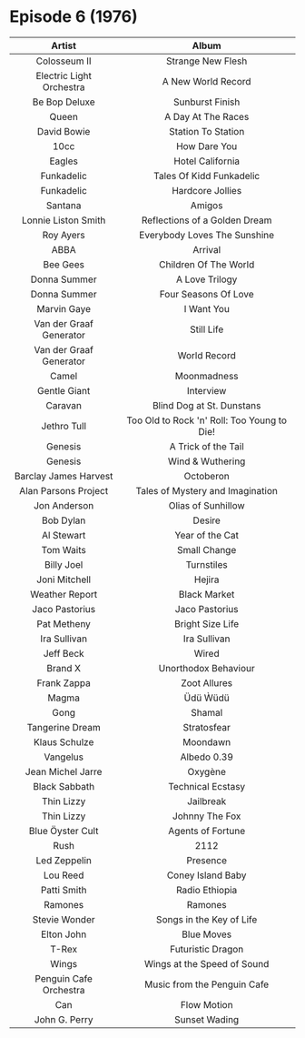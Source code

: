 # Episode 6 (1976)

| Artist | Album |
| :---: | :---: |
| Colosseum II | Strange New Flesh |
| Electric Light Orchestra | A New World Record |
| Be Bop Deluxe | Sunburst Finish |
| Queen | A Day At The Races |
| David Bowie | Station To Station |
| 10cc | How Dare You |
| Eagles | Hotel California |
| Funkadelic | Tales Of Kidd Funkadelic |
| Funkadelic | Hardcore Jollies |
| Santana | Amigos |
| Lonnie Liston Smith | Reflections of a Golden Dream |
| Roy Ayers | Everybody Loves The Sunshine |
| ABBA | Arrival |
| Bee Gees | Children Of The World |
| Donna Summer | A Love Trilogy |
| Donna Summer | Four Seasons Of Love |
| Marvin Gaye | I Want You |
| Van der Graaf Generator | Still Life |
| Van der Graaf Generator | World Record |
| Camel | Moonmadness |
| Gentle Giant | Interview |
| Caravan | Blind Dog at St. Dunstans |
| Jethro Tull | Too Old to Rock 'n' Roll: Too Young to Die! |
| Genesis | A Trick of the Tail |
| Genesis | Wind & Wuthering |
| Barclay James Harvest | Octoberon |
| Alan Parsons Project | Tales of Mystery and Imagination |
| Jon Anderson | Olias of Sunhillow |
| Bob Dylan | Desire |
| Al Stewart | Year of the Cat |
| Tom Waits | Small Change |
| Billy Joel | Turnstiles |
| Joni Mitchell | Hejira |
| Weather Report | Black Market |
| Jaco Pastorius | Jaco Pastorius |
| Pat Metheny | Bright Size Life |
| Ira Sullivan | Ira Sullivan |
| Jeff Beck | Wired |
| Brand X | Unorthodox Behaviour |
| Frank Zappa | Zoot Allures |
| Magma | Üdü Ẁüdü |
| Gong | Shamal |
| Tangerine Dream | Stratosfear |
| Klaus Schulze | Moondawn |
| Vangelus | Albedo 0.39 |
| Jean Michel Jarre | Oxygène |
| Black Sabbath | Technical Ecstasy |
| Thin Lizzy | Jailbreak |
| Thin Lizzy | Johnny The Fox |
| Blue Öyster Cult | Agents of Fortune |
| Rush | 2112 |
| Led Zeppelin | Presence |
| Lou Reed | Coney Island Baby |
| Patti Smith | Radio Ethiopia |
| Ramones | Ramones |
| Stevie Wonder | Songs in the Key of Life |
| Elton John | Blue Moves |
| T-Rex | Futuristic Dragon |
| Wings | Wings at the Speed of Sound |
| Penguin Cafe Orchestra | Music from the Penguin Cafe |
| Can | Flow Motion |
| John G. Perry | Sunset Wading |
